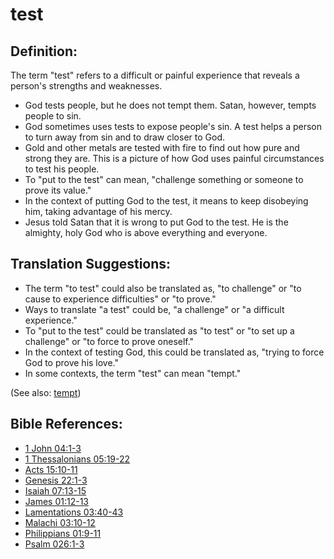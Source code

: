 # test #

## Definition: ##

The term "test" refers to a difficult or painful experience that reveals a person's strengths and weaknesses. 

* God tests people, but he does not tempt them. Satan, however, tempts people to sin.
* God sometimes uses tests to expose people's sin. A test helps a person to turn away from sin and to draw closer to God.
* Gold and other metals are tested with fire to find out how pure and strong they are. This is a picture of how God uses painful circumstances to test his people.
* To "put to the test" can mean, "challenge something or someone to prove its value." 
* In the context of putting God to the test, it means to keep disobeying him, taking advantage of his mercy.
* Jesus told Satan that it is wrong to put God to the test. He is the almighty, holy God who is above everything and everyone.

## Translation Suggestions: ##

* The term "to test" could also be translated as, "to challenge" or "to cause to experience difficulties" or "to prove."
* Ways to translate "a test" could be, "a challenge" or "a difficult experience."
* To "put to the test" could be translated as "to test" or "to set up a challenge" or "to force to prove oneself."
* In the context of testing God, this could be translated as, "trying to force God to prove his love."
* In some contexts, the term "test" can mean "tempt."

(See also: [tempt](../kt/tempt.md))

## Bible References: ##

* [1 John 04:1-3](https://door43.org/en/bible/notes/1jn/04/01)
* [1 Thessalonians 05:19-22](https://door43.org/en/bible/notes/1th/05/19)
* [Acts 15:10-11](https://door43.org/en/bible/notes/act/15/10)
* [Genesis 22:1-3](https://door43.org/en/bible/notes/gen/22/01)
* [Isaiah 07:13-15](https://door43.org/en/bible/notes/isa/07/13)
* [James 01:12-13](https://door43.org/en/bible/notes/jas/01/12)
* [Lamentations 03:40-43](https://door43.org/en/bible/notes/lam/03/40)
* [Malachi 03:10-12](https://door43.org/en/bible/notes/mal/03/10)
* [Philippians 01:9-11](https://door43.org/en/bible/notes/php/01/09)
* [Psalm 026:1-3](https://door43.org/en/bible/notes/psa/026/001)

